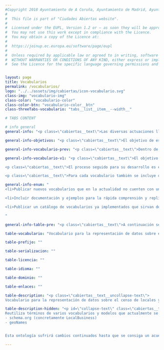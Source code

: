 ```yaml
---
#Copyright 2018 Ayuntamiento de A Coruña, Ayuntamiento de Madrid, Ayuntamiento de Santiago de Compostela, Ayuntamiento de Zaragoza, Entidad Pública Empresarial Red.es
# 
#  This file is part of "Ciudades Abiertas website".
# 
#  Licensed under the EUPL, Version 1.2 or – as soon they will be approved by the European Commission - subsequent versions of the EUPL (the "Licence");
#  You may not use this work except in compliance with the Licence.
#  You may obtain a copy of the Licence at:
# 
#  https://joinup.ec.europa.eu/software/page/eupl
# 
#  Unless required by applicable law or agreed to in writing, software distributed under the Licence is distributed on an "AS IS" basis,
#  WITHOUT WARRANTIES OR CONDITIONS OF ANY KIND, either express or implied.
#  See the Licence for the specific language governing permissions and limitations under the Licence.


layout: page
title: Vocabularios
permalink: /vocabularios/
logo: "../../assets/img/cabiertas/icon-vocabulario.svg"
class-img: "vocabulario-img"
class-color: "vocabulario-color"
class-color-btn: "vocabulario-color__btn"
class-threeTabs-vocabulario: "tabs__list__item__--width__"

# TABS CONTENT

# info general
general-info: "<p class=\"cabiertas__text\">Las diversas actuaciones llevadas a cabo dentro del proyecto Ciudades Abiertas contemplan la utilización de 27 conjuntos de datos consensuados con los Ayuntamientos participantes. De este conjunto, 16 de ellos cuentan ya con un vocabulario desarrollado y en uso en algunos de los Ayuntamientos de la iniciativa. Dentro del proyecto se contempla el desarrollo y publicación de vocabularios para el resto de conjuntos de datos.</p>"

general-info-objetivos: "<p class=\"cabiertas__text\">El objetivo de esta actuación es la publicación de un catálogo de vocabularios bien definidos, documentados, con ejemplos de utilización y disponibles en varios lenguajes de representación.</p>"

general-info-vocabulario-prev: "<p class=\"cabiertas__text\">Dentro de la línea de actuación de Vocabularios se desarrolla la siguiente actuación concreta dentro del proyecto.</p>"

general-info-vocabulario-v1: "<p class=\"cabiertas__text\">El objetivo de esta actuación es el desarrollo de 11 vocabularios correspondientes a una serie de conjuntos de datos seleccionados por los Ayuntamientos.</p>

<p class=\"cabiertas__text\">El proceso seguido para su desarrollo es el siguiente: por cada vocabulario primero se realiza un estudio del estado del arte, en el que se analizan los vocabularios existentes y en uso relacionados con el área de dominio seleccionada. Posteriormente se definen las historias de usuario para el uso de los datos (utilizando la técnica de creación de cuestiones de competencia, asociadas al uso potencial identificado para cada conjunto de datos seleccionado). Finalmente, los vocabularios son generados utilizando el lenguaje estándar OWL. También se dispone de los correspondientes contextos para JSON-LD, N-triples, TTL y RDF/XML.</p>

<p class=\"cabiertas__text\">Para cada vocabulario también se incluye documentación y ejemplos de uso, y tareas de difusión y capacitación para facilitar la replicación del vocabulario. Esta documentación, entre otras cosas, mostrará cómo las historias de usuario se pueden resolver con el vocabulario.</p>"

general-info-enum: "
<li>Publicar nuevos vocabularios que en la actualidad no cuenten con un estándar definido.</li>

<li>Incluir documentación y ejemplos para la rápida comprensión y replicación del vocabulario.</li> 

<li>Publicar un catálogo de vocabularios ya implementados que sirvan de referencia para otras entidades.</li>

"

general-info-table-pre: "<p class=\"cabiertas__text\">A continuación se muestra el listado de vocabularios que se está creando dentro de la iniciativa de Ciudades Abiertas para su utilización por parte de los Ayuntamientos participantes y de cualquier otra entidad que los considere de utilidad.</p>"

table-vocabulario: "Vocabulario para la representación de datos sobre el censo de locales y terrazas, así como sus actividades económicas y licencias de apertura asociadas"

table-prefijo: ""

table-serializacion: ""

table-licencia: ""

table-idioma: ""

table-dominio: ""

table-enlaces: ""

table-description: "<p class=\"cabiertas__text__uncollapse-text\">	
Vocabulario para la representación de datos sobre el censo de locales y terrazas, así como sus actividades económicas y licencias de apertura asociadas. Esta versión ha sido generada dentro del contexto del proyecto \"Plataforma de gobierno abierto, colaborativa e interoperable\" en el que participan los ayuntamientos de A Coruña, Madrid, Santiago de Compostela y Zaragoza.</p>"

table-description-hidden: "<p id=\"collapse-text\" class=\"cabiertas__text__collapse-text\">
Reutiliza términos de varios vocabularios y modelos que actualmente se utilizan para propósitos similares (y por tanto se irá actualizando de acuerdo con la evolución de estos vocabularios), incluyendo:
- schema.org (concretamente LocalBusiness)
- geoNames


Esta ontología sufrirá cambios continuados hasta que se consiga un acuerdo suficiente sobre los términos que se incluyen en ella.</p>"

---
```

